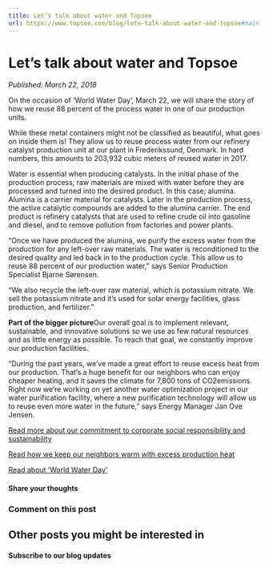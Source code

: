 ```yaml
---
title: Let’s talk about water and Topsoe
url: https://www.topsoe.com/blog/lets-talk-about-water-and-topsoe#main-content
---
```


# Let’s talk about water and Topsoe

*Published: March 22, 2018*

On the occasion of ‘World Water Day’, March 22, we will share the story of how we reuse 88 percent of the process water in one of our production units.

While these metal containers might not be classified as beautiful, what goes on inside them is! They allow us to reuse process water from our refinery catalyst production unit at our plant in Frederikssund, Denmark. In hard numbers, this amounts to 203,932 cubic meters of reused water in 2017.

Water is essential when producing catalysts. In the initial phase of the production process, raw materials are mixed with water before they are processed and turned into the desired product. In this case; alumina. Alumina is a carrier material for catalysts. Later in the production process, the active catalytic compounds are added to the alumina carrier. The end product is refinery catalysts that are used to refine crude oil into gasoline and diesel, and to remove pollution from factories and power plants.

“Once we have produced the alumina, we purify the excess water from the production for any left-over raw materials. The water is reconditioned to the desired quality and led back in to the production cycle. This allow us to reuse 88 percent of our production water,” says Senior Production Specialist Bjarne Sørensen.

“We also recycle the left-over raw material, which is potassium nitrate. We sell the potassium nitrate and it’s used for solar energy facilities, glass production, and fertilizer.”

**Part of the bigger picture**Our overall goal is to implement relevant, sustainable, and innovative solutions so we use as few natural resources and as little energy as possible. To reach that goal, we constantly improve our production facilities.

“During the past years, we’ve made a great effort to reuse excess heat from our production. That’s a huge benefit for our neighbors who can enjoy cheaper heating, and it saves the climate for 7,800 tons of CO2emissions. Right now we’re working on yet another water optimization project in our water purification facility, where a new purification technology will allow us to reuse even more water in the future,” says Energy Manager Jan Ove Jensen.

[Read more about our commitment to corporate social responsibility and sustainability](https://www.topsoe.com/about/corporate-social-responsibility-sustainability)

[Read how we keep our neighbors warm with excess production heat](/234-more-family-houses-in-frederikssund-will-stay-warm-with-topsoe-heat-this-winter)

[Read about ‘World Water Day’](http://worldwaterday.org/)

#### Share your thoughts

### Comment on this post

## Other posts you might be interested in

#### Subscribe to our blog updates